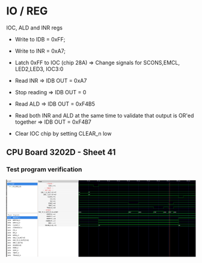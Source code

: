 # IO / REG

IOC, ALD and INR regs

* Write to IDB = 0xFF;
* Write to INR = 0xA7;
* Latch 0xFF to IOC (chip 28A) => Change signals for SCONS,EMCL, LED2,LED3, IOC3:0

* Read INR => IDB OUT = 0xA7
* Stop reading => IDB OUT = 0
* Read ALD => IDB OUT = 0xF4B5

* Read both INR and ALD at the same time to validate that output is OR'ed together => IDB OUT = 0xF4B7

* Clear IOC chip by setting CLEAR_n low

## CPU Board 3202D - Sheet 41

### Test program verification

![Screenshot from GTKWave](gtkwave.png)